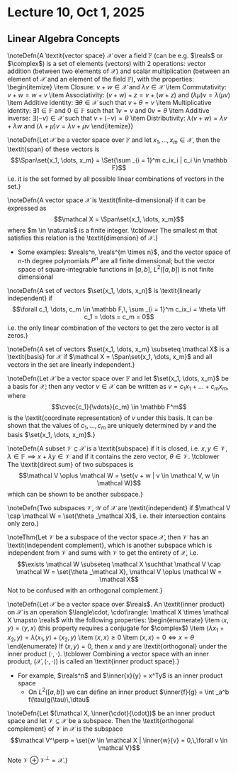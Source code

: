 # Lecture 10, Oct 1, 2025

## Linear Algebra Concepts

\noteDefn{A \textit{vector space} $\mathcal X$ over a field $\mathbb F$ (can be e.g. $\reals$ or $\complex$) is a set of elements (vectors) with 2 operations: vector addition (between two elements of $\mathcal X$) and scalar multiplication (between an element of $\mathcal X$ and an element of the field $\mathbb F$), with the properties:
\begin{itemize}
	\item Closure: $v + w \in \mathcal X$ and $\lambda v \in \mathcal X$
	\item Commutativity: $v + w = w + v$
	\item Associativity: $(v + w) + z = v + (w + z)$ and $(\lambda\mu)v = \lambda(\mu v)$
	\item Additive identity: $\exists \theta \in \mathcal X$ such that $v + \theta = v$
	\item Multiplicative identity: $\exists 1 \in \mathbb F$ and $0 \in \mathbb F$ such that $1v = v$ and $0v = \theta$
	\item Additive inverse: $\exists (-v) \in \mathcal X$ such that $v + (-v) = \theta$
	\item Distributivity: $\lambda(v + w) = \lambda v + \lambda w$ and $(\lambda + \mu)v = \lambda v + \mu v$
\end{itemize}}

\noteDefn{Let $\mathcal X$ be a vector space over $\mathbb F$ and let $x_1, \dots, x_m \in \mathcal X$, then the \textit{span} of these vectors is $$\Span\set{x_1, \dots, x_m} = \Set{\sum _{i = 1}^m c_ix_i | c_i \in \mathbb F}$$ i.e. it is the set formed by all possible linear combinations of vectors in the set.}

\noteDefn{A vector space $\mathcal X$ is \textit{finite-dimensional} if it can be expressed as $$\mathcal X = \Span\set{x_1, \dots, x_m}$$ where $m \in \naturals$ is a finite integer. \tcblower The smallest $m$ that satisfies this relation is the \textit{dimension} of $\mathcal X$.}

* Some examples: $\reals^n, \reals^{m \times n}$, and the vector space of $n$-th degree polynomials $P^n$ are all finite dimensional; but the vector space of square-integrable functions in $[a, b]$, $L^2([a, b])$ is not finite dimensional

\noteDefn{A set of vectors $\set{x_1, \dots, x_n}$ is \textit{linearly independent} if $$\forall c_1, \dots, c_m \in \mathbb F,\, \sum _{i = 1}^m c_ix_i = \theta \iff c_1 = \dots = c_m = 0$$ i.e. the only linear combination of the vectors to get the zero vector is all zeros.}

\noteDefn{A set of vectors $\set{x_1, \dots, x_m} \subseteq \mathcal X$ is a \textit{basis} for $\mathcal X$ if $\mathcal X = \Span\set{x_1, \dots, x_m}$ and all vectors in the set are linearly independent.}

\noteDefn{Let $\mathcal X$ be a vector space over $\mathbb F$ and let $\set{x_1, \dots, x_m}$ be a basis for $\mathcal X$; then any vector $v \in \mathcal X$ can be written as $v = c_1x_1 + \dots + c_mx_m$, where $$\cvec{c_1}{\vdots}{c_m} \in \mathbb F^m$$ is the \textit{coordinate representation} of $v$ under this basis.
It can be shown that the values of $c_1, \dots, c_m$ are uniquely determined by $v$ and the basis $\set{x_1, \dots, x_m}$.}

\noteDefn{A subset $\mathcal V \subseteq \mathcal X$ is a \textit{subspace} if it is closed, i.e. $x, y \in \mathcal V, \lambda \in \mathbb F \implies x + \lambda y \in \mathcal V$ and if it contains the zero vector, $\theta \in \mathcal V$.
\tcblower
The \textit{direct sum} of two subspaces is $$\mathcal V \oplus \mathcal W = \set{v + w | v \in \mathcal V, w \in \mathcal W}$$ which can be shown to be another subspace.}

\noteDefn{Two subspaces $\mathcal V, \mathcal W$ of $\mathcal X$ are \textit{independent} if $\mathcal V \cap \mathcal W = \set{\theta _\mathcal X}$, i.e. their intersection contains only zero.}

\noteThm{Let $\mathcal V$ be a subspace of the vector space $\mathcal X$, then $\mathcal V$ has an \textit{independent complement}, which is another subspace which is independent from $\mathcal V$ and sums with $\mathcal V$ to get the entirety of $\mathcal X$, i.e. $$\exists \mathcal W \subseteq \mathcal X \suchthat \mathcal V \cap \mathcal W = \set{\theta _\mathcal X}, \mathcal V \oplus \mathcal W = \mathcal X$$ Not to be confused with an orthogonal complement.}

\noteDefn{Let $\mathcal X$ be a vector space over $\reals$. An \textit{inner product} on $\mathcal X$ is an operation $\langle\cdot, \cdot\rangle: \mathcal X \times \mathcal X \mapsto \reals$ with the following properties:
\begin{enumerate}
	\item $\langle x, y \rangle = \langle y, x \rangle$ (this property requires a conjugate for $\complex$)
	\item $\langle \lambda x_1 + x_2, y \rangle = \lambda\langle x_1, y \rangle + \langle x_2, y \rangle$
	\item $\langle x, x \rangle \geq 0$
	\item $\langle x, x \rangle = 0 \iff x = \theta$
\end{enumerate}
If $\langle x, y \rangle = 0$, then $x$ and $y$ are \textit{orthogonal} under the inner product $\langle \cdot, \cdot \rangle$.
\tcblower
Combining a vector space with an inner product, $(\mathcal X, \langle \cdot, \cdot \rangle)$ is called an \textit{inner product space}.}

* For example, $\reals^n$ and $\inner{x}{y} = x^Ty$ is an inner product space
	* On $L^2([a, b])$ we can define an inner product $\inner{f}{g} = \int _a^b f(\tau)g(\tau)\,\dtau$

\noteDefn{Let $(\mathcal X, \inner{\cdot}{\cdot})$ be an inner product space and let $\mathcal V \subseteq \mathcal X$ be a subspace. Then the \textit{orthogonal complement} of $\mathcal V$ in $\mathcal X$ is the subspace $$\mathcal V^\perp = \set{w \in \mathcal X | \inner{w}{v} = 0,\,\forall v \in \mathcal V}$$ Note $\mathcal V \oplus \mathcal V^\perp = \mathcal X$.}

